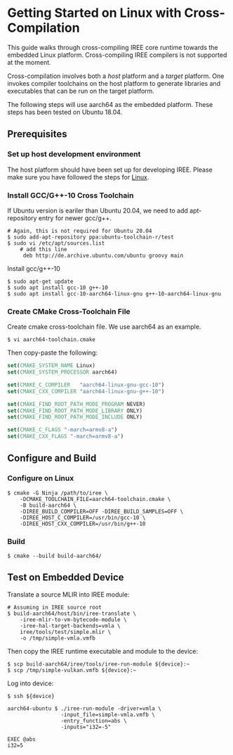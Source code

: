 # Getting Started on Linux with Cross-Compilation

<!--
Notes to those updating this guide:

    * This document should be __simple__ and cover essential items only.
      Notes for optional components should go in separate files.
-->

This guide walks through cross-compiling IREE core runtime towards the embedded
Linux platform. Cross-compiling IREE compilers is not supported at the moment.

Cross-compilation involves both a *host* platform and a *target* platform. One
invokes compiler toolchains on the host platform to generate libraries and
executables that can be run on the target platform.

The following steps will use aarch64 as the embedded platform. These steps has
been tested on Ubuntu 18.04.

## Prerequisites

### Set up host development environment

The host platform should have been set up for developing IREE. Please make sure
you have followed the steps for
[Linux](./getting_started_linux_cmake.md).

### Install GCC/G++-10 Cross Toolchain

If Ubuntu version is eariler than Ubuntu 20.04, we need to add apt-repository
entry for newer gcc/g++.

```shell
# Again, this is not required for Ubuntu 20.04
$ sudo add-apt-repository ppa:ubuntu-toolchain-r/test
$ sudo vi /etc/apt/sources.list
    # add this line
     deb http://de.archive.ubuntu.com/ubuntu groovy main
```

Install gcc/g++-10

```shell
$ sudo apt-get update
$ sudo apt install gcc-10 g++-10
$ sudo apt install gcc-10-aarch64-linux-gnu g++-10-aarch64-linux-gnu
```

### Create CMake Cross-Toolchain File

Create cmake cross-toolchain file. We use aarch64 as an example.

```shell
$ vi aarch64-toolchain.cmake
```

Then copy-paste the following:

```cmake
set(CMAKE_SYSTEM_NAME Linux)
set(CMAKE_SYSTEM_PROCESSOR aarch64)

set(CMAKE_C_COMPILER   "aarch64-linux-gnu-gcc-10")
set(CMAKE_CXX_COMPILER "aarch64-linux-gnu-g++-10")

set(CMAKE_FIND_ROOT_PATH_MODE_PROGRAM NEVER)
set(CMAKE_FIND_ROOT_PATH_MODE_LIBRARY ONLY)
set(CMAKE_FIND_ROOT_PATH_MODE_INCLUDE ONLY)

set(CMAKE_C_FLAGS "-march=armv8-a")
set(CMAKE_CXX_FLAGS "-march=armv8-a")
```

## Configure and Build

### Configure on Linux

```shell
$ cmake -G Ninja /path/to/iree \
    -DCMAKE_TOOLCHAIN_FILE=aarch64-toolchain.cmake \
    -B build-aarch64 \
    -DIREE_BUILD_COMPILER=OFF -DIREE_BUILD_SAMPLES=OFF \
    -DIREE_HOST_C_COMPILER=/usr/bin/gcc-10 \
    -DIREE_HOST_CXX_COMPILER=/usr/bin/g++-10
```

### Build

```shell
$ cmake --build build-aarch64/
```

## Test on Embedded Device

Translate a source MLIR into IREE module:

```shell
# Assuming in IREE source root
$ build-aarch64/host/bin/iree-translate \
    -iree-mlir-to-vm-bytecode-module \
    -iree-hal-target-backends=vmla \
    iree/tools/test/simple.mlir \
    -o /tmp/simple-vmla.vmfb
```

Then copy the IREE runtime executable and module to the device:

```shell
$ scp build-aarch64/iree/tools/iree-run-module ${device}:~
$ scp /tmp/simple-vulkan.vmfb ${device}:~
```

Log into device:

```shell
$ ssh ${device}

aarch64-ubuntu $ ./iree-run-module -driver=vmla \
                 -input_file=simple-vmla.vmfb \
                 -entry_function=abs \
                 -inputs="i32=-5"

EXEC @abs
i32=5
```